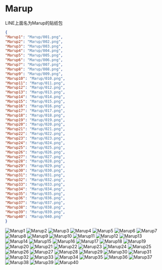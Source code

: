 # Marup

LINE上面名为Marup的贴纸包

```json
{
"Marup1": "Marup/001.png",
"Marup2": "Marup/002.png",
"Marup3": "Marup/003.png",
"Marup4": "Marup/004.png",
"Marup5": "Marup/005.png",
"Marup6": "Marup/006.png",
"Marup7": "Marup/007.png",
"Marup8": "Marup/008.png",
"Marup9": "Marup/009.png",
"Marup10": "Marup/010.png",
"Marup11": "Marup/011.png",
"Marup12": "Marup/012.png",
"Marup13": "Marup/013.png",
"Marup14": "Marup/014.png",
"Marup15": "Marup/015.png",
"Marup16": "Marup/016.png",
"Marup17": "Marup/017.png",
"Marup18": "Marup/018.png",
"Marup19": "Marup/019.png",
"Marup20": "Marup/020.png",
"Marup21": "Marup/021.png",
"Marup22": "Marup/022.png",
"Marup23": "Marup/023.png",
"Marup24": "Marup/024.png",
"Marup25": "Marup/025.png",
"Marup26": "Marup/026.png",
"Marup27": "Marup/027.png",
"Marup28": "Marup/028.png",
"Marup29": "Marup/029.png",
"Marup30": "Marup/030.png",
"Marup31": "Marup/031.png",
"Marup32": "Marup/032.png",
"Marup33": "Marup/033.png",
"Marup34": "Marup/034.png",
"Marup35": "Marup/035.png",
"Marup36": "Marup/036.png",
"Marup37": "Marup/037.png",
"Marup38": "Marup/038.png",
"Marup39": "Marup/039.png",
"Marup40": "Marup/040.png"
}
```
![Marup1](https://valinecdn.bili33.top/Marup/001.png)
![Marup2](https://valinecdn.bili33.top/Marup/002.png)
![Marup3](https://valinecdn.bili33.top/Marup/003.png)
![Marup4](https://valinecdn.bili33.top/Marup/004.png)
![Marup5](https://valinecdn.bili33.top/Marup/005.png)
![Marup6](https://valinecdn.bili33.top/Marup/006.png)
![Marup7](https://valinecdn.bili33.top/Marup/007.png)
![Marup8](https://valinecdn.bili33.top/Marup/008.png)
![Marup9](https://valinecdn.bili33.top/Marup/009.png)
![Marup10](https://valinecdn.bili33.top/Marup/010.png)
![Marup11](https://valinecdn.bili33.top/Marup/011.png)
![Marup12](https://valinecdn.bili33.top/Marup/012.png)
![Marup13](https://valinecdn.bili33.top/Marup/013.png)
![Marup14](https://valinecdn.bili33.top/Marup/014.png)
![Marup15](https://valinecdn.bili33.top/Marup/015.png)
![Marup16](https://valinecdn.bili33.top/Marup/016.png)
![Marup17](https://valinecdn.bili33.top/Marup/017.png)
![Marup18](https://valinecdn.bili33.top/Marup/018.png)
![Marup19](https://valinecdn.bili33.top/Marup/019.png)
![Marup20](https://valinecdn.bili33.top/Marup/020.png)
![Marup21](https://valinecdn.bili33.top/Marup/021.png)
![Marup22](https://valinecdn.bili33.top/Marup/022.png)
![Marup23](https://valinecdn.bili33.top/Marup/023.png)
![Marup24](https://valinecdn.bili33.top/Marup/024.png)
![Marup25](https://valinecdn.bili33.top/Marup/025.png)
![Marup26](https://valinecdn.bili33.top/Marup/026.png)
![Marup27](https://valinecdn.bili33.top/Marup/027.png)
![Marup28](https://valinecdn.bili33.top/Marup/028.png)
![Marup29](https://valinecdn.bili33.top/Marup/029.png)
![Marup30](https://valinecdn.bili33.top/Marup/030.png)
![Marup31](https://valinecdn.bili33.top/Marup/031.png)
![Marup32](https://valinecdn.bili33.top/Marup/032.png)
![Marup33](https://valinecdn.bili33.top/Marup/033.png)
![Marup34](https://valinecdn.bili33.top/Marup/034.png)
![Marup35](https://valinecdn.bili33.top/Marup/035.png)
![Marup36](https://valinecdn.bili33.top/Marup/036.png)
![Marup37](https://valinecdn.bili33.top/Marup/037.png)
![Marup38](https://valinecdn.bili33.top/Marup/038.png)
![Marup39](https://valinecdn.bili33.top/Marup/039.png)
![Marup40](https://valinecdn.bili33.top/Marup/040.png)